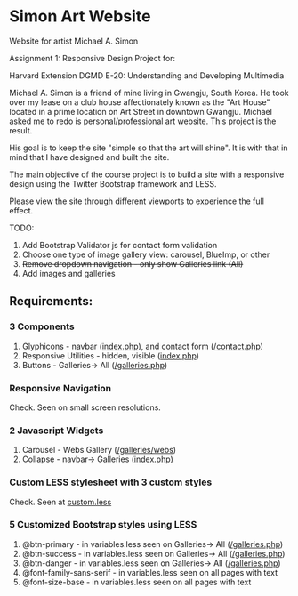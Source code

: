 Simon Art Website
========

Website for artist Michael A. Simon

Assignment 1: Responsive Design Project for:

Harvard Extension DGMD E-20: Understanding and Developing Multimedia

Michael A. Simon is a friend of mine living in Gwangju, South Korea. He took over my lease on a club house affectionately known as the "Art House" located in a prime location on Art Street in downtown Gwangju. Michael asked me to redo is personal/professional art website. This project is the result.

His goal is to keep the site "simple so that the art will shine". It is with that in mind that I have designed and built the site.

The main objective of the course project is to build a site with a responsive design using the Twitter Bootstrap framework and LESS.

Please view the site through different viewports to experience the full effect.

TODO:
<ol>
	<li>Add Bootstrap Validator js for contact form validation</li>
	<li>Choose one type of image gallery view: carousel, BlueImp, or other</li>
	<li><del>Remove dropdown navigation - only show Galleries link (All)</del></li>
	<li>Add images and galleries</li>
</ol>
<h2>Requirements:</h2>

<h3>3 Components</h3>
<ol>
	<li>Glyphicons - navbar (<a href="http://vultor.com/simonart/">index.php</a>), and contact form (<a href="http://vultor.com/simonart/contact.php">/contact.php</a>)</li>
	<li>Responsive Utilities - hidden, visible (<a href="http://vultor.com/simonart/">index.php</a>)</li>
	<li>Buttons - Galleries-> All (<a href="http://vultor.com/simonart/galleries.php">/galleries.php</a>)</li>
</ol>

<h3>Responsive Navigation</h3>
<p>
	Check. Seen on small screen resolutions.
</p>

<h3>2 Javascript Widgets</h3>
<ol>
	<li>Carousel - Webs Gallery (<a href="http://vultor.com/simonart/galleries/webs">/galleries/webs</a>)</li>
	<li>Collapse - navbar-> Galleries (<a href="http://vultor.com/simonart/">index.php</a>)</li>
</ol>

<h3>Custom LESS stylesheet with 3 custom styles</h3>
<p>
	Check. Seen at <a href="http://vultor.com/simonart/include/bootstrap3/less/custom.less">custom.less</a>
</p>

<h3>5 Customized Bootstrap styles using LESS</h3>
<ol>
	<li>@btn-primary - in variables.less seen on Galleries-> All (<a href="http://vultor.com/simonart/galleries.php">/galleries.php</a>)</li>
	<li>@btn-success - in variables.less seen on Galleries-> All (<a href="http://vultor.com/simonart/galleries.php">/galleries.php</a>)</li>
	<li>@btn-danger - in variables.less seen on Galleries-> All (<a href="http://vultor.com/simonart/galleries.php">/galleries.php</a>)</li>
	<li>@font-family-sans-serif - in variables.less seen on all pages with text</li>
	<li>@font-size-base - in variables.less seen on all pages with text</li>
</ol>
